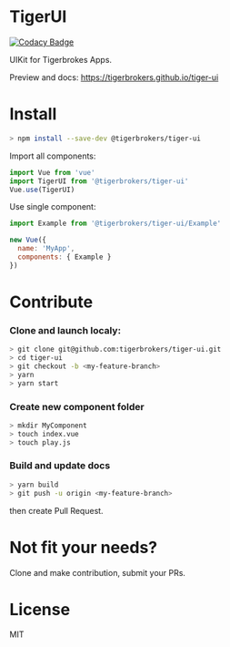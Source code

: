 TigerUI
========

[![Codacy Badge](https://api.codacy.com/project/badge/Grade/89ae9b9342a44917b82c9b1c1d9bc712)](https://www.codacy.com/app/ijse/tiger-ui?utm_source=github.com&utm_medium=referral&utm_content=tigerbrokers/tiger-ui&utm_campaign=badger)

UIKit for Tigerbrokes Apps.

Preview and docs: https://tigerbrokers.github.io/tiger-ui

# Install

```bash
> npm install --save-dev @tigerbrokers/tiger-ui
```

Import all components:
```js
import Vue from 'vue'
import TigerUI from '@tigerbrokers/tiger-ui'
Vue.use(TigerUI)
```

Use single component:
```js
import Example from '@tigerbrokers/tiger-ui/Example'

new Vue({
  name: 'MyApp',
  components: { Example }
})
```

# Contribute

### Clone and launch localy:
```bash
> git clone git@github.com:tigerbrokers/tiger-ui.git
> cd tiger-ui
> git checkout -b <my-feature-branch>
> yarn
> yarn start
```

### Create new component folder
```bash
> mkdir MyComponent
> touch index.vue
> touch play.js
```

### Build and update docs
```bash
> yarn build
> git push -u origin <my-feature-branch>
```
then create Pull Request.

# Not fit your needs?

Clone and make contribution, submit your PRs.

# License

MIT

